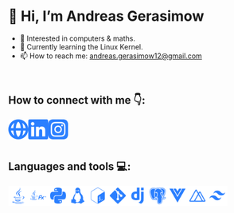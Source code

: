 # 👋 Hi, I’m Andreas Gerasimow
- 👀 Interested in computers & maths.
- 🌱 Currently learning the Linux Kernel.
- 📫 How to reach me: andreas.gerasimow12@gmail.com

</br>

## How to connect with me 👇:
[<img align="left" alt="andreasgera.de" width="40px" src="https://raw.githubusercontent.com/dev-andreas/dev-andreas/main/globe-alt.svg" />][website]
[<img align="left" alt="Andreas Gerasimow on LinkedIn" width="40px" src="https://raw.githubusercontent.com/dev-andreas/dev-andreas/main/linkedin.svg" />][linkedin]
[<img align="left" alt="Andreas Gerasimow on Instagram" width="40px" src="https://raw.githubusercontent.com/dev-andreas/dev-andreas/main/instagram.svg" />][instagram]

[website]: https://andreasgera.de
[instagram]: https://www.instagram.com/real_gera_/
[linkedin]: https://www.linkedin.com/in/andreas-gerasimow-341a551b2/

</br>
</br>
</br>

## Languages and tools 💻:
[<img align="left" alt="Java" height="40px" src="https://raw.githubusercontent.com/dev-andreas/dev-andreas/main/java.svg" />][java]
[<img align="left" alt="JavaFX" height="40px" src="https://raw.githubusercontent.com/dev-andreas/dev-andreas/main/jfx.svg" />][jfx]
[<img align="left" alt="python" height="40px" src="https://raw.githubusercontent.com/dev-andreas/dev-andreas/main/python.svg" />][python]
[<img align="left" alt="Git" width="40px" src="https://raw.githubusercontent.com/dev-andreas/dev-andreas/main/linux.svg" />][linux]
[<img align="left" alt="Git" width="40px" src="https://raw.githubusercontent.com/dev-andreas/dev-andreas/main/bash.svg" />][bash]
[<img align="left" alt="Git" width="40px" src="https://raw.githubusercontent.com/dev-andreas/dev-andreas/main/git.svg" />][git]
[<img align="left" alt="Django" width="40px" src="https://raw.githubusercontent.com/dev-andreas/dev-andreas/main/django.svg" />][django]
[<img align="left" alt="PostgreSQL" width="40px" src="https://raw.githubusercontent.com/dev-andreas/dev-andreas/main/pgsql.svg" />][pgsql]
[<img align="left" alt="Vue.js" width="40px" src="https://raw.githubusercontent.com/dev-andreas/dev-andreas/main/vue.svg" />][vue]
[<img align="left" alt="Nuxt.js" width="40px" src="https://raw.githubusercontent.com/dev-andreas/dev-andreas/main/nuxt.svg" />][nuxt]
[<img align="left" alt="TailwindCSS" width="40px" src="https://raw.githubusercontent.com/dev-andreas/dev-andreas/main/tailwindcss.svg" />][tailwind]

[java]: https://www.oracle.com/java/technologies/java-se-glance.html
[jfx]: https://openjfx.io/
[python]: https://www.python.org/
[linux]: https://www.kernel.org/
[bash]: https://www.gnu.org/software/bash/
[git]: https://git-scm.com/
[django]: https://www.djangoproject.com/
[pgsql]: https://www.postgresql.org/
[vue]: https://vuejs.org/
[nuxt]: https://nuxtjs.org/
[tailwind]: https://tailwindcss.com/
<!---
dev-andreas/dev-andreas is a ✨ special ✨ repository because its `README.md` (this file) appears on your GitHub profile.
You can click the Preview link to take a look at your changes.
--->
